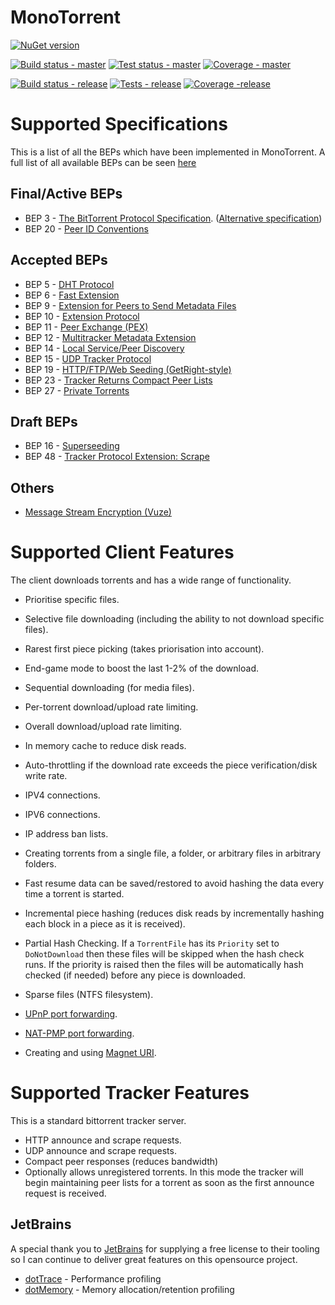 MonoTorrent
========

[![NuGet version](https://badge.fury.io/nu/monotorrent.svg)](https://www.nuget.org/packages/MonoTorrent/)

[![Build status - master](https://img.shields.io/azure-devops/build/alanmcgovern0144/MonoTorrent/2/master?label=Build%20%28master%29)](https://dev.azure.com/alanmcgovern0144/MonoTorrent/_build?view=runs&branchFilter=6) [![Test status - master](https://img.shields.io/azure-devops/tests/alanmcgovern0144/monotorrent/2/master?label=Tests%20%28master%29)](https://dev.azure.com/alanmcgovern0144/MonoTorrent/_build?view=runs&branchFilter=6) [![Coverage - master](https://img.shields.io/azure-devops/coverage/alanmcgovern0144/monotorrent/2/master?label=Coverage%20%28master%29)](https://dev.azure.com/alanmcgovern0144/MonoTorrent/_build?view=runs&branchFilter=6)
 
[![Build status - release](https://img.shields.io/azure-devops/build/alanmcgovern0144/MonoTorrent/4/monotorrent-1.0?label=Build%20%28release%29)](https://dev.azure.com/alanmcgovern0144/MonoTorrent/_build?view=runs&branchFilter=28) [![Tests - release](https://img.shields.io/azure-devops/tests/alanmcgovern0144/monotorrent/4/monotorrent-1.0?label=Tests%20%28release%29)](https://dev.azure.com/alanmcgovern0144/MonoTorrent/_build?view=runs&branchFilter=28) [![Coverage -release](https://img.shields.io/azure-devops/coverage/alanmcgovern0144/monotorrent/4/monotorrent-1.0?label=Coverage%20%28release%29)](https://dev.azure.com/alanmcgovern0144/MonoTorrent/_build?view=runs&branchFilter=28)



# Supported Specifications

This is a list of all the BEPs which have been implemented in MonoTorrent. A full list of all available BEPs can be seen [here](http://www.bittorrent.org/beps/bep_0000.html)

## Final/Active BEPs
* BEP 3  - [The BitTorrent Protocol Specification](https://www.bittorrent.org/beps/bep_0003.html). ([Alternative specification](https://wiki.theory.org/index.php/BitTorrentSpecification))
* BEP 20 - [Peer ID Conventions](http://www.bittorrent.org/beps/bep_0020.html)

## Accepted BEPs

* BEP 5  - [DHT Protocol](http://www.bittorrent.org/beps/bep_0005.html)
* BEP 6  - [Fast Extension](http://www.bittorrent.org/beps/bep_0006.html)
* BEP 9  - [Extension for Peers to Send Metadata Files](http://www.bittorrent.org/beps/bep_0009.html)
* BEP 10 - [Extension Protocol](http://www.bittorrent.org/beps/bep_0010.html)
* BEP 11 - [Peer Exchange (PEX)](http://www.bittorrent.org/beps/bep_0011.html)
* BEP 12 - [Multitracker Metadata Extension](http://www.bittorrent.org/beps/bep_0012.html)
* BEP 14 - [Local Service/Peer Discovery](http://www.bittorrent.org/beps/bep_0014.html)
* BEP 15 - [UDP Tracker Protocol](http://www.bittorrent.org/beps/bep_0015.html)
* BEP 19 - [HTTP/FTP/Web Seeding (GetRight-style)
](http://www.bittorrent.org/beps/bep_0019.html)
* BEP 23 - [Tracker Returns Compact Peer Lists](http://www.bittorrent.org/beps/bep_0023.html)
* BEP 27 - [Private Torrents](http://www.bittorrent.org/beps/bep_0027.html)

## Draft BEPs

* BEP 16 - [Superseeding](http://www.bittorrent.org/beps/bep_0016.html)
* BEP 48 - [Tracker Protocol Extension: Scrape](http://www.bittorrent.org/beps/bep_0048.html)

## Others
* [Message Stream Encryption (Vuze)](http://wiki.vuze.com/w/Message_Stream_Encryption)


# Supported Client Features

The client downloads torrents and has a wide range of functionality.

* Prioritise specific files.
* Selective file downloading (including the ability to not download specific files).
* Rarest first piece picking (takes priorisation into account).
* End-game mode to boost the last 1-2% of the download.
* Sequential downloading (for media files).
* Per-torrent download/upload rate limiting.
* Overall download/upload rate limiting.
* In memory cache to reduce disk reads.
* Auto-throttling if the download rate exceeds the piece verification/disk write rate.
* IPV4 connections.
* IPV6 connections.
* IP address ban lists.
* Creating torrents from a single file, a folder, or arbitrary files in arbitrary folders.
* Fast resume data can be saved/restored to avoid hashing the data every time a torrent is started.
* Incremental piece hashing (reduces disk reads by incrementally hashing each block in a piece as it is received).
* Partial Hash Checking. If a `TorrentFile` has its `Priority` set to `DoNotDownload` then these files will be skipped when the hash check runs. If the priority is raised then the files will be automatically hash checked (if needed) before any piece is downloaded.
* Sparse files (NTFS filesystem).

* [UPnP port forwarding](https://github.com/mono/Mono.Nat).
* [NAT-PMP port forwarding](https://github.com/mono/Mono.Nat).
* Creating and using [Magnet URI](https://en.wikipedia.org/wiki/Magnet_URI).


# Supported Tracker Features

This is a standard bittorrent tracker server.

* HTTP announce and scrape requests.
* UDP announce and scrape requests.
* Compact peer responses (reduces bandwidth)
* Optionally allows unregistered torrents. In this mode the tracker will begin maintaining peer lists for a torrent as soon as the first announce request is received. 


## JetBrains

A special thank you to [JetBrains](http://www.jetbrains.com/?from=monotorrent) for supplying a free license to their tooling so I can continue to deliver great features on this opensource project.

* [dotTrace](http://www.jetbrains.com/dottrace/?from=monotorrent) - Performance profiling
* [dotMemory](http://www.jetbrains.com/dotmemory/?from=monotorrent) - Memory allocation/retention profiling

